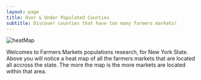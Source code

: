 ```yaml
---
layout: page
title: Over & Under Populated Counties 
subtitle: Discover counties that have too many farmers markets!
---
```


![heatMap](https://github.com/JStuve/FMResearch.github.io/SQL_data/Maps/HeatMap.png "Heat Map")

Welcomes to Farmers Markets populations research, for New York State. Above you will notice a heat map of all the farmers markets
that are located all accross the state. The more the map is the more markets are located within that area. 
